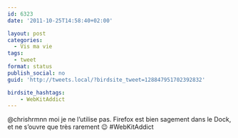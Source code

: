 ```yaml
---
id: 6323
date: '2011-10-25T14:58:40+02:00'

layout: post
categories:
  - Vis ma vie
tags:
  - tweet
format: status
publish_social: no
guid: 'http://tweets.local/?birdsite_tweet=128847951702392832'

birdsite_hashtags:
    - WebKitAddict
---
```


@chrishrmnn moi je ne l’utilise pas. Firefox est bien sagement dans le Dock, et ne s’ouvre que très rarement 😉 #WebKitAddict